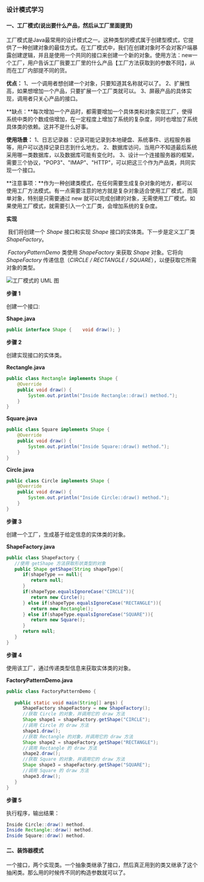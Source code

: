 ### **设计模式学习**

#### **一、工厂模式**(说出要什么产品，然后从工厂里面提货)

​	工厂模式是Java最常用的设计模式之一。这种类型的模式属于创建型模式，它提供了一种创建对象的最佳方式。在工厂模式中，我们在创建对象时不会对客户端暴露创建逻辑，并且是使用一个共同的接口来创建一个新的对象。使用方法：new一个工厂，用户告诉工厂我要工厂里的什么产品【工厂方法获取到的参数不同】，从而在工厂内部提不同的货。

**优点：** 1、一个调用者想创建一个对象，只要知道其名称就可以了。 2、扩展性高，如果想增加一个产品，只要扩展一个工厂类就可以。 3、屏蔽产品的具体实现，调用者只关心产品的接口。

**缺点：**每次增加一个产品时，都需要增加一个具体类和对象实现工厂，使得系统中类的个数成倍增加，在一定程度上增加了系统的复杂度，同时也增加了系统具体类的依赖。这并不是什么好事。

**使用场景：** 1、日志记录器：记录可能记录到本地硬盘、系统事件、远程服务器等，用户可以选择记录日志到什么地方。 2、数据库访问，当用户不知道最后系统采用哪一类数据库，以及数据库可能有变化时。 3、设计一个连接服务器的框架，需要三个协议，"POP3"、"IMAP"、"HTTP"，可以把这三个作为产品类，共同实现一个接口。

**注意事项：**作为一种创建类模式，在任何需要生成复杂对象的地方，都可以使用工厂方法模式。有一点需要注意的地方就是复杂对象适合使用工厂模式，而简单对象，特别是只需要通过 new 就可以完成创建的对象，无需使用工厂模式。如果使用工厂模式，就需要引入一个工厂类，会增加系统的复杂度。

**实现**

​	我们将创建一个 *Shape* 接口和实现 *Shape* 接口的实体类。下一步是定义工厂类 *ShapeFactory*。

​	*FactoryPatternDemo* 类使用 *ShapeFactory* 来获取 *Shape* 对象。它将向 *ShapeFactory* 传递信息（*CIRCLE / RECTANGLE / SQUARE*），以便获取它所需对象的类型。

![工厂模式的 UML 图](https://www.runoob.com/wp-content/uploads/2014/08/AB6B814A-0B09-4863-93D6-1E22D6B07FF8.jpg)

**步骤 1**

创建一个接口:

**Shape.java**

```java
public interface Shape {    void draw(); }
```

**步骤 2**

创建实现接口的实体类。

**Rectangle.java**

```java
public class Rectangle implements Shape {      
    @Override    
    public void draw() {       
        System.out.println("Inside Rectangle::draw() method.");    
    } 
}
```

**Square.java**

```java
public class Square implements Shape {      
    @Override    
    public void draw() {       
        System.out.println("Inside Square::draw() method.");    
    }
}
```

**Circle.java**

```java
public class Circle implements Shape {
    @Override
    public void draw() {
        System.out.println("Inside Circle::draw() method.");
    }
}
```

**步骤 3**

创建一个工厂，生成基于给定信息的实体类的对象。

**ShapeFactory.java**

```java
public class ShapeFactory {
   //使用 getShape 方法获取形状类型的对象
   public Shape getShape(String shapeType){
      if(shapeType == null){
         return null;
      }        
      if(shapeType.equalsIgnoreCase("CIRCLE")){
         return new Circle();
      } else if(shapeType.equalsIgnoreCase("RECTANGLE")){
         return new Rectangle();
      } else if(shapeType.equalsIgnoreCase("SQUARE")){
         return new Square();
      }
      return null;
   }
}
```

**步骤 4**

使用该工厂，通过传递类型信息来获取实体类的对象。

**FactoryPatternDemo.java**

```java
public class FactoryPatternDemo {
 
   public static void main(String[] args) {
      ShapeFactory shapeFactory = new ShapeFactory();
      //获取 Circle 的对象，并调用它的 draw 方法
      Shape shape1 = shapeFactory.getShape("CIRCLE");
      //调用 Circle 的 draw 方法
      shape1.draw();
      //获取 Rectangle 的对象，并调用它的 draw 方法
      Shape shape2 = shapeFactory.getShape("RECTANGLE");
      //调用 Rectangle 的 draw 方法
      shape2.draw();
      //获取 Square 的对象，并调用它的 draw 方法
      Shape shape3 = shapeFactory.getShape("SQUARE");
      //调用 Square 的 draw 方法
      shape3.draw();
   }
}
```



**步骤 5**

执行程序，输出结果：

```java
Inside Circle::draw() method.
Inside Rectangle::draw() method.
Inside Square::draw() method.
```



#### 二、装饰器模式

​	一个接口，两个实现类。一个抽象类继承了接口，然后真正用到的类又继承了这个抽闲类。那么用的时候传不同的构造参数就可以了。